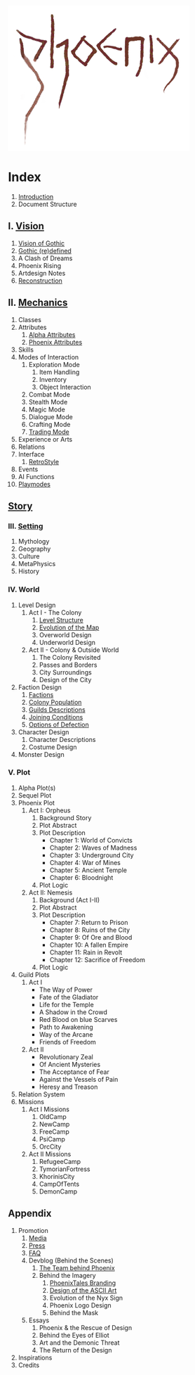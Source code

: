 <a href="/"><img src="/_img/phnx2.png"></a>

# Index

1. [Introduction](/)
2. Document Structure
<!--About the Author-->


## I. [Vision](/vision/vision)

1. [Vision of Gothic](/vision/vision-of-gothic)
2. [Gothic (re)defined](/vision/gothic-defined)
3. A Clash of Dreams
4. Phoenix Rising
5. Artdesign Notes
6. [Reconstruction](/vision/reconstruction)


## II. [Mechanics](/mechanics/mechanics)

1. Classes
2. Attributes
	1. [Alpha Attributes](/mechanics/attributes-alpha)
	2. [Phoenix Attributes](/mechanics/attributes-phoenix)
3. Skills
4. Modes of Interaction 
	1. Exploration Mode
		1. Item Handling
		2. Inventory
		3. Object Interaction 
	2. Combat Mode
	3. Stealth Mode
	4. Magic Mode
	5. Dialogue Mode
	6. Crafting Mode
	7. [Trading Mode](/mechanics/trading)
5. Experience or Arts
6. Relations
7. Interface
	1. [RetroStyle](/mechanics/retro-style)
8. Events
9. AI Functions
10. [Playmodes](/mechanics/playmodes)


## [Story](/story/story)

### III. [Setting](/story/setting)

1. Mythology
2. Geography
3. Culture
4. MetaPhysics
5. History <!-- Timeline -->

### IV. World

1. Level Design <!-- Gothic & Cosmic Horror -->
	1. Act I - The Colony
		1. [Level Structure](/story/level-structure)
		2. [Evolution of the Map](/story/map-evolution)
		3. Overworld Design
		4. Underworld Design
	2. Act II - Colony & Outside World
		1. The Colony Revisited  
		2. Passes and Borders
		3. City Surroundings
		4. Design of the City  
2. Faction Design
	1. [Factions](/story/factions/factions)
	2. [Colony Population](/story/factions/colony-population)
	3. [Guilds Descriptions](/story/factions/guilds-descriptions)
	4. [Joining Conditions](/story/factions/guilds-joining-conditions)
	5. [Options of Defection](/story/factions/options-of-defection)
3. Character Design
	1. Character Descriptions
	2. Costume Design
4. Monster Design

### V. Plot

1. Alpha Plot(s) <!-- including story events + guild attitudes -->
2. Sequel Plot
3. Phoenix Plot 
	1. Act I: Orpheus
		1. Background Story
		<!-- 1. The Revolt, 2. The Camps -->
		2. Plot Abstract
		3. Plot Description
			* Chapter 1: World of Convicts
			* Chapter 2: Waves of Madness
			* Chapter 3: Underground City
			* Chapter 4: War of Mines
			* Chapter 5: Ancient Temple
			* Chapter 6: Bloodnight
		4. Plot Logic
	2. Act II: Nemesis
		1. Background (Act I-II)
		2. Plot Abstract
		3. Plot Description
			* Chapter 7: Return to Prison
			* Chapter 8: Ruins of the City
			* Chapter 9: Of Ore and Blood
			* Chapter 10: A fallen Empire
			* Chapter 11: Rain in Revolt
			* Chapter 12: Sacrifice of Freedom
		4. Plot Logic
4. Guild Plots
	1. Act I 
		* The Way of Power
		* Fate of the Gladiator
		* Life for the Temple
		* A Shadow in the Crowd
		* Red Blood on blue Scarves
		* Path to Awakening
		* Way of the Arcane
		* Friends of Freedom
	2. Act II
		* Revolutionary Zeal
		* Of Ancient Mysteries
		* The Acceptance of Fear
		* Against the Vessels of Pain
		* Heresy and Treason
5. Relation System
6. Missions
	1. Act I Missions
		1. OldCamp
		2. NewCamp
		3. FreeCamp
		4. PsiCamp
		5. OrcCity
	2. Act II Missions
		1. RefugeeCamp
		2. TymorianFortress
		3. KhorinisCity
		4. CampOfTents
		5. DemonCamp


## Appendix

1. Promotion
	1. [Media](/promo/media)
	2. [Press](/promo/press)
	3. [FAQ](/promo/faq/en)
	3. Devblog (Behind the Scenes)
		1. [The Team behind Phoenix](/appendix/behind-the-scenes/team)
		2. Behind the Imagery
			1. [PhoenixTales Branding](/appendix/behind-the-scenes/team-branding)
			2. [Design of the ASCII Art](/appendix/behind-the-scenes/ascii)
			3. Evolution of the Nyx Sign
			4. Phoenix Logo Design
			5. Behind the Mask
	4. Essays
		1. Phoenix & the Rescue of Design
		2. Behind the Eyes of Elliot
		3. Art and the Demonic Threat 
		4. The Return of the Design
2. Inspirations
3. Credits


<p class="doc-pdf">
<!-- Download the Docs -->
<!-- Physical Print -->
</p>

<!--
<style>
	.header { 
		font-family: "IBM VGA 8x16"; 
  		text-transform: uppercase;
		font-size: 16px;
		margin: 0 1em 0;
		padding: 0;
		position: absolute;
	}


	@media only screen
	and (max-width : 820px) {
	
	/* HIDE HEADING due to inclusion in menu button */
		.header { display: none; }
	}
</style>
-->